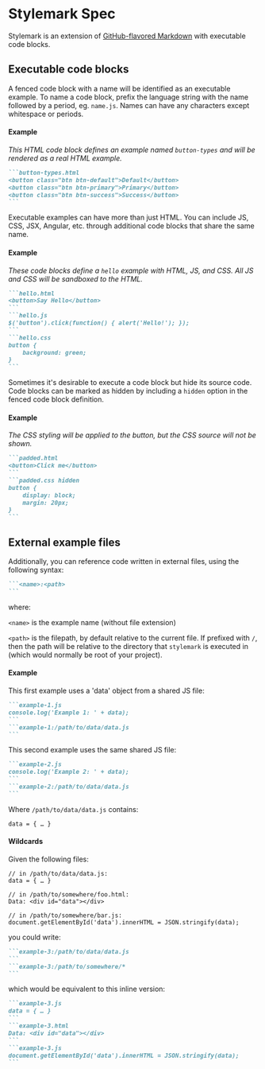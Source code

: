 Stylemark Spec
===
Stylemark is an extension of [GitHub-flavored Markdown](https://guides.github.com/features/mastering-markdown/) with executable code blocks.


Executable code blocks
---
A fenced code block with a name will be identified as an executable example. To name a code block, prefix the language string with the name followed by a period, eg. `name.js`. Names can have any characters except whitespace or periods.

#### Example
_This HTML code block defines an example named `button-types` and will be rendered as a real HTML example._

~~~markdown
```button-types.html
<button class="btn btn-default">Default</button>
<button class="btn btn-primary">Primary</button>
<button class="btn btn-success">Success</button>
```
~~~

Executable examples can have more than just HTML. You can include JS, CSS, JSX, Angular, etc. through additional code blocks that share the same name.

#### Example
_These code blocks define a `hello` example with HTML, JS, and CSS. All JS and CSS will be sandboxed to the HTML._

~~~markdown
```hello.html
<button>Say Hello</button>
```
```hello.js
$('button').click(function() { alert('Hello!'); });
```
```hello.css
button {
    background: green;
}
```
~~~

Sometimes it's desirable to execute a code block but hide its source code. Code blocks can be marked as hidden by including a `hidden` option in the fenced code block definition.

#### Example
_The CSS styling will be applied to the button, but the CSS source will not be shown._

~~~markdown
```padded.html
<button>Click me</button>
```
```padded.css hidden
button {
	display: block;
	margin: 20px;
}
```
~~~


External example files
---
Additionally, you can reference code written in external files, using the following syntax:


~~~markdown
```<name>:<path>
```
~~~
where:

`<name>` is the example name (without file extension)

`<path>` is the filepath, by default relative to the current file. If prefixed with `/`, then the
path will be relative to the directory that `stylemark` is executed in (which would normally be
root of your project).

#### Example
This first example uses a 'data' object from a shared JS file:
~~~markdown
```example-1.js
console.log('Example 1: ' + data);
```
```example-1:/path/to/data/data.js
```
~~~

This second example uses the same shared JS file:
~~~markdown
```example-2.js
console.log('Example 2: ' + data);
```
```example-2:/path/to/data/data.js
```
~~~
Where `/path/to/data/data.js` contains:

```
data = { … }
```

#### Wildcards
Given the following files:

```
// in /path/to/data/data.js:
data = { … }

// in /path/to/somewhere/foo.html:
Data: <div id="data"></div>

// in /path/to/somewhere/bar.js:
document.getElementById('data').innerHTML = JSON.stringify(data);
```
you could write:

~~~markdown
```example-3:/path/to/data/data.js
```
```example-3:/path/to/somewhere/*
```
~~~
which would be equivalent to this inline version:

~~~markdown
```example-3.js
data = { … }
```
```example-3.html
Data: <div id="data"></div>
```
```example-3.js
document.getElementById('data').innerHTML = JSON.stringify(data);
```
~~~
